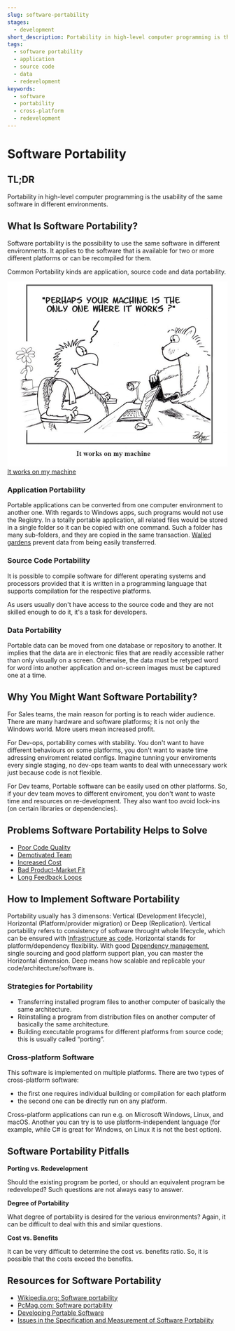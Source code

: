 ```yaml
---
slug: software-portability
stages:
  - development
short_description: Portability in high-level computer programming is the usability of the same software in different environments.
tags:
  - software portability
  - application
  - source code
  - data
  - redevelopment
keywords:
  - software
  - portability
  - cross-platform
  - redevelopment
---
```


# Software Portability

## TL;DR

Portability in high-level computer programming is the usability of the same software in different environments.

## What Is Software Portability?

Software portability is the possibility to use the same software in different environments. It applies to the software that is available for two or more different platforms or can be recompiled for them.

Common Portability kinds are applicatiion, source code and data portability.

![It works on my machine](/files/it_works.jpg)
[It works on my machine](https://www.architect.io/blog/the-importance-of-portability)

### Application Portability

Portable applications can be converted from one computer environment to another one.  With regards to Windows apps, such programs would not use the Registry. In a totally portable application, all related files would be stored in a single folder so it can be copied with one command. Such a folder has many sub-folders, and they are copied in the same transaction. [Walled gardens](https://www.pcmag.com/encyclopedia/term/walled-garden) prevent data from being easily transferred.

###  Source Code Portability

It is possible to compile software for different operating systems and processors provided that it is written in a programming language that supports compilation for the respective platforms.

As users usually don't have access to the source code and they are not skilled enough to do it, it's a task for developers.

### Data Portability

Portable data can be moved from one database or repository to another. It implies that the data are in electronic files that are readily accessible rather than only visually on a screen. Otherwise, the data must be retyped word for word into another application and on-screen images must be captured one at a time.

## Why You Might Want Software Portability?

For Sales teams, the main reason for porting is to reach wider audience. There are many hardware and software platforms; it is not only the Windows world. More users mean increased profit.

For Dev-ops, portability comes with stability. You don't want to have different behaviours on some platforms, you don't want to waste time adressing enviroment related configs. Imagine tunning your enviroments every single staging, no dev-ops team wants to deal with unnecessary work just because code is not flexible.

For Dev teams, Portable software can be easily used on other platforms. So, if your dev team moves to different enviroment, you don't want to waste time and resources on re-development. They also want too avoid lock-ins (on certain libraries or dependencies).

## Problems Software Portability Helps to Solve

- [Poor Code Quality](/problems/poor-code-quality)
- [Demotivated Team](/problems/demotivated-team)
- [Increased Cost](/problems/increased-cost)
- [Bad Product-Market Fit](/problems/bad-product-market-fit)
- [Long Feedback Loops](/problems/long-feedback-loops)

## How to Implement Software Portability

Portability usually has 3 dimensons: Vertical (Development lifecycle), Horizontal (Platform/provider migration) or Deep (Replication). Vertical portability refers to consistency of software throught whole lifecycle, which can be ensured with [Infrastructure as code](/practices/infrastructure-as-code). Horizontal stands for platform/dependency flexibility. With good [Dependency management](/practices/updating-the-dependencies), single sourcing and good platform support plan, you can master the Horizontal dimension. Deep means how scalable and replicable your code/architecture/software is.

### Strategies for Portability

-   Transferring installed program files to another computer of basically the same architecture.
-   Reinstalling a program from distribution files on another computer of basically the same architecture.
-   Building executable programs for different platforms from source code; this is usually called “porting”.

### Cross-platform Software

This software is implemented on multiple platforms. There are two types of cross-platform software:
- the first one requires individual building or compilation for each platform
- the second one can be directly run on any platform.

Cross-platform applications can run e.g. on Microsoft Windows, Linux, and macOS. Another you can try is to use platform-independent language (for example, while C# is great for Windows, on Linux it is not the best option).

## Software Portability Pitfalls

**Porting vs. Redevelopment**

Should the existing program be ported, or should an equivalent program be redeveloped? Such questions are not always easy to answer.

**Degree of Portability**

What degree of portability is desired for the various environments? Again, it can be difficult to deal with this and similar questions.

**Cost vs. Benefits**

It can be very difficult to determine the cost vs. benefits ratio. So, it is possible that the costs exceed the benefits.

## Resources for Software Portability

- [Wikipedia.org: Software portability](https://en.wikipedia.org/wiki/Software_portability)
- [PcMag.com: Software portability](https://www.pcmag.com/encyclopedia/term/software-portability)
- [Developing Portable Software](https://link.springer.com/content/pdf/10.1007%2F1-4020-8159-6_3.pdf)
- [Issues in the Specification and Measurement of Software Portability](https://citeseerx.ist.psu.edu/viewdoc/download?doi=10.1.1.97.6878&rep=rep1&type=pdf)

